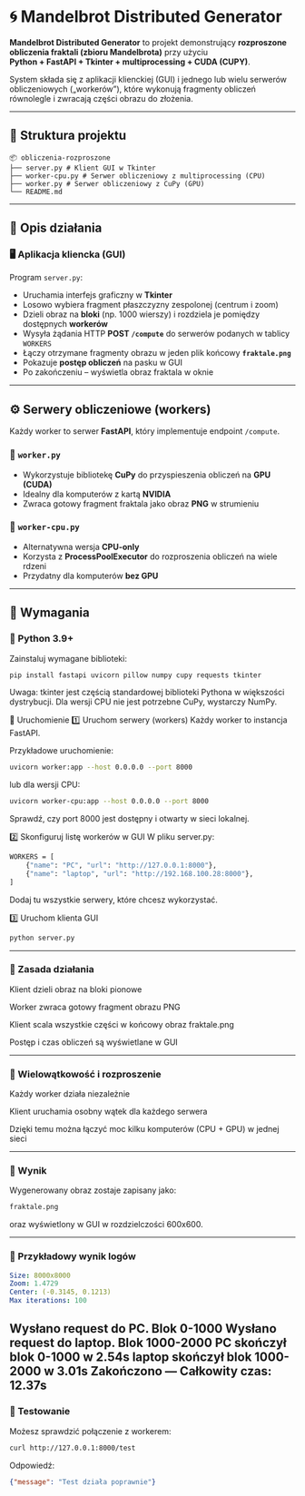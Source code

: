 # 🌀 Mandelbrot Distributed Generator

**Mandelbrot Distributed Generator** to projekt demonstrujący **rozproszone obliczenia fraktali (zbioru Mandelbrota)** przy użyciu  
**Python + FastAPI + Tkinter + multiprocessing + CUDA (CUPY)**.  

System składa się z aplikacji klienckiej (GUI) i jednego lub wielu serwerów obliczeniowych („workerów”), które wykonują fragmenty obliczeń równolegle i zwracają części obrazu do złożenia.

---

## 📁 Struktura projektu

```
📦 obliczenia-rozproszone
├── server.py # Klient GUI w Tkinter
├── worker-cpu.py # Serwer obliczeniowy z multiprocessing (CPU)
├── worker.py # Serwer obliczeniowy z CuPy (GPU)
└── README.md
```

---

## 🚀 Opis działania

### 🖥️ Aplikacja kliencka (GUI)

Program `server.py`:

- Uruchamia interfejs graficzny w **Tkinter**  
- Losowo wybiera fragment płaszczyzny zespolonej (centrum i zoom)  
- Dzieli obraz na **bloki** (np. 1000 wierszy) i rozdziela je pomiędzy dostępnych **workerów**  
- Wysyła żądania HTTP **POST `/compute`** do serwerów podanych w tablicy `WORKERS`  
- Łączy otrzymane fragmenty obrazu w jeden plik końcowy **`fraktale.png`**  
- Pokazuje **postęp obliczeń** na pasku w GUI  
- Po zakończeniu – wyświetla obraz fraktala w oknie  

---

## ⚙️ Serwery obliczeniowe (workers)

Każdy worker to serwer **FastAPI**, który implementuje endpoint `/compute`.

### 🧠 `worker.py`
- Wykorzystuje bibliotekę **CuPy** do przyspieszenia obliczeń na **GPU (CUDA)**  
- Idealny dla komputerów z kartą **NVIDIA**  
- Zwraca gotowy fragment fraktala jako obraz **PNG** w strumieniu  

### 🧮 `worker-cpu.py`
- Alternatywna wersja **CPU-only**  
- Korzysta z **ProcessPoolExecutor** do rozproszenia obliczeń na wiele rdzeni  
- Przydatny dla komputerów **bez GPU**

---

## 🔧 Wymagania

### 🐍 Python 3.9+

Zainstaluj wymagane biblioteki:

```bash
pip install fastapi uvicorn pillow numpy cupy requests tkinter
```
Uwaga:
tkinter jest częścią standardowej biblioteki Pythona w większości dystrybucji.
Dla wersji CPU nie jest potrzebne CuPy, wystarczy NumPy.

🧩 Uruchomienie
1️⃣ Uruchom serwery (workers)
Każdy worker to instancja FastAPI.

Przykładowe uruchomienie:
```bash
uvicorn worker:app --host 0.0.0.0 --port 8000
```
lub dla wersji CPU:
```bash
uvicorn worker-cpu:app --host 0.0.0.0 --port 8000
```
Sprawdź, czy port 8000 jest dostępny i otwarty w sieci lokalnej.

2️⃣ Skonfiguruj listę workerów w GUI
W pliku server.py:
```bash
WORKERS = [
    {"name": "PC", "url": "http://127.0.0.1:8000"},
    {"name": "laptop", "url": "http://192.168.100.28:8000"},
]
```
Dodaj tu wszystkie serwery, które chcesz wykorzystać.

3️⃣ Uruchom klienta GUI
```bash
python server.py
```
---
### 🧠 Zasada działania
Klient dzieli obraz na bloki pionowe

Worker zwraca gotowy fragment obrazu PNG

Klient scala wszystkie części w końcowy obraz fraktale.png

Postęp i czas obliczeń są wyświetlane w GUI

---
### 🧵 Wielowątkowość i rozproszenie
Każdy worker działa niezależnie

Klient uruchamia osobny wątek dla każdego serwera

Dzięki temu można łączyć moc kilku komputerów (CPU + GPU) w jednej sieci

---
### 📸 Wynik
Wygenerowany obraz zostaje zapisany jako:
```bash
fraktale.png
```
oraz wyświetlony w GUI w rozdzielczości 600x600.

---
### 🧰 Przykładowy wynik logów
```yaml
Size: 8000x8000
Zoom: 1.4729
Center: (-0.3145, 0.1213)
Max iterations: 100
```

Wysłano request do PC. Blok 0-1000
Wysłano request do laptop. Blok 1000-2000
PC skończył blok 0-1000 w 2.54s
laptop skończył blok 1000-2000 w 3.01s
Zakończono — Całkowity czas: 12.37s
---
### 🧪 Testowanie
Możesz sprawdzić połączenie z workerem:

```bash
curl http://127.0.0.1:8000/test
```
Odpowiedź:
```json
{"message": "Test działa poprawnie"}
```
